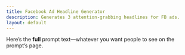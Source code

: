```yaml
---
title: Facebook Ad Headline Generator
description: Generates 3 attention-grabbing headlines for FB ads.
layout: default
---
```


Here’s the **full** prompt text—whatever you want people to see on the prompt’s page.

